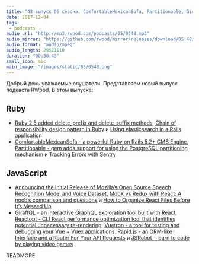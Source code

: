 ```yaml
---
title: "48 выпуск 05 сезона. ComfortableMexicanSofa, Partitionable, GiraffQL, Reactopt, Vuetron, Rapid.js, JSRobot и прочее"
date: 2017-12-04
tags:
 - podcasts
audio_url: "http://mp3.rwpod.com/podcasts/05/0548.mp3"
audio_mirror: "https://github.com/rwpod/mirror/releases/download/05.48/0548.mp3"
audio_format: "audio/mpeg"
audio_length: 29521110
duration: "00:30:43"
small_icon: mic
main_image: "/images/static/05/0548.png"
---
```


Добрый день уважаемые слушатели. Представляем новый выпуск подкаста RWpod. В этом выпуске:

## Ruby

 - [Ruby 2.5 added delete_prefix and delete_suffix methods](http://blog.bigbinary.com/2017/11/28/ruby-2-5-added-delete_prefix-and-delete_suffix-methods.html), [Chain of responsibility design pattern in Ruby](https://medium.com/kkempin/chain-of-responsibility-design-pattern-in-ruby-e0b756d4bb3b) и [Using elasticsearch in a Rails application](http://iridakos.com/tutorials/2017/12/03/elasticsearch-and-rails-tutorial)
 - [ComfortableMexicanSofa - a powerful Ruby on Rails 5.2+ CMS Engine](https://github.com/comfy/comfortable-mexican-sofa), [Partitionable - gem adds support for using the PostgreSQL partitioning mechanism](https://github.com/pacuna/partitionable) и [Tracking Errors with Sentry](https://www.driftingruby.com/episodes/tracking-errors-with-sentry)

## JavaScript

 - [Announcing the Initial Release of Mozilla’s Open Source Speech Recognition Model and Voice Dataset](https://blog.mozilla.org/blog/2017/11/29/announcing-the-initial-release-of-mozillas-open-source-speech-recognition-model-and-voice-dataset/), [MobX vs Redux with React: A noob’s comparison and questions](https://codeburst.io/mobx-vs-redux-with-react-a-noobs-comparison-and-questions-382ba340be09) и [How to Organize React Files Before It’s Messed Up](https://engineering.opsgenie.com/how-to-organize-react-files-before-its-messed-up-c85387f691be)
 - [GiraffQL - an interactive GraphQL exploration tool built with React](https://www.giraffql.com), [Reactopt - CLI React performance optimization tool that identifies potential unnecessary re-rendering](https://github.com/reactopt/reactopt), [Vuetron - a tool for testing and debugging your Vue + Vuex applications](http://vuetron.io/), [Rapid.js - an ORM-like Interface and a Router For Your API Requests](https://rapidjs.io/) и [JSRobot - learn to code by playing video games](https://lab.reaal.me/jsrobot/)

READMORE
